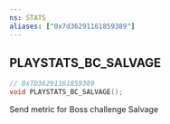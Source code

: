 ```yaml
---
ns: STATS
aliases: ["0x7d36291161859389"]
---
```

## PLAYSTATS_BC_SALVAGE

```c
// 0x7D36291161859389
void PLAYSTATS_BC_SALVAGE();
```

Send metric for Boss challenge Salvage


